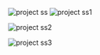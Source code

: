![project ss](https://github.com/sakshi3055/my_django_gamification/assets/160243452/a3586348-9ce0-414d-95d6-d87c55fd0a7a)
![project ss1](https://github.com/sakshi3055/my_django_gamification/assets/160243452/214f8377-2024-4781-a16d-8f39f18584cf)

![project ss2](https://github.com/sakshi3055/my_django_gamification/assets/160243452/bdf45175-b6c1-4d93-add5-0370ed54e6a9)

![project ss3](https://github.com/sakshi3055/my_django_gamification/assets/160243452/dc0cac9b-19a4-4a60-ae47-2ff205df4dc7)
